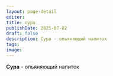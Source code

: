 ```yaml
---
layout: page-detail
editor: 
title: сура
publishDate: 2025-07-02
draft: false
description: Сура - опьяняющий напиток
tags: 
image:
---
```

**Сура** - опьяняющий напиток